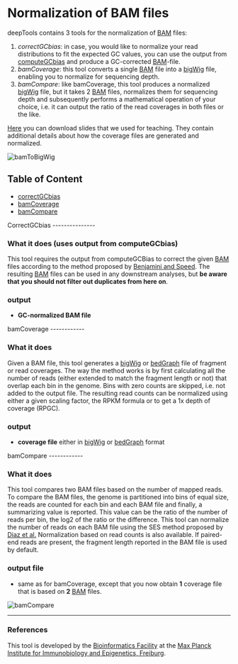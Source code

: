 Normalization of BAM files
===========================

deepTools contains 3 tools for the normalization of [BAM][] files:
1. _correctGCbias_: in case, you would like to normalize your read distributions to fit the expected GC values, you can use the output from [computeGCbias](https://raw.github.com/fidelram/deepTools/master/manual/QC.md "go to the chapter about data QC") and produce a GC-corrected [BAM]-file.
2. _bamCoverage_: this tool converts a single [BAM][] file into a [bigWig][] file, enabling you to normalize for sequencing depth.
3. _bamCompare_: like bamCoverage, this tool produces a normalized [bigWig][] file, but it takes 2 [BAM][] files, normalizes them for sequencing depth and subsequently performs a mathematical operation of your choice, i.e. it can output the ratio of the read coverages in both files or the like.


[Here](https://docs.google.com/file/d/0B8DPnFM4SLr2UjdYNkQ0dElEMm8/edit?usp=sharing "How to get from aligned reads to coverage profiles using deepTools") you can download slides that we used for teaching. They contain additional details about how the coverage files are generated and normalized.


![bamToBigWig](https://raw.github.com/fidelram/deepTools/master/examples/norm_IGVsnapshot_indFiles.png "snapshots of bigWig files loaded in IGV")

## Table of Content

  * [correctGCbias](#correctGCbias)
  * [bamCoverage](#bamCoverage)
  * [bamCompare](#bamCompare)



<a name="correctGCbias"/>
CorrectGCbias
---------------

### What it does (uses output from computeGCbias)
This tool requires the output from computeGCBias to correct the given
[BAM][] files according to the method proposed by [Benjamini and Speed][].  The resulting [BAM][] files can be used in any
downstream analyses, but __be aware that you should not filter out
duplicates from here on__.

### output
 + __GC-normalized BAM file__


<a name="bamCoverage"/>
bamCoverage
------------

### What it does
Given a BAM file, this tool generates a [bigWig][] or [bedGraph][] file of fragment or read coverages. The way the method works is by first calculating all the number of reads (either extended to match the fragment length or not) that overlap each bin in the genome. Bins with zero counts are skipped, i.e. not added to the output file. The resulting read counts can be normalized using either a given scaling factor, the RPKM formula or to get a 1x depth of coverage (RPGC).

### output
  + __coverage file__ either in [bigWig][] or [bedGraph][] format


<a name="bamCompare"/>
bamCompare
------------

### What it does

This tool compares two BAM files based on the number of mapped
reads. To compare the BAM files, the genome is partitioned into bins
of equal size, the reads are counted for each bin and each BAM file
and finally, a summarizing value is reported.  This value can be the
ratio of the number of reads per bin, the log2 of the ratio or the
difference.  This tool can normalize the number of reads on each BAM
file using the SES method proposed by [Diaz et al.][] Normalization based on read counts is also
available. If paired-end
reads are present, the fragment length reported in the BAM file is
used by default.

### output file
  + same as for bamCoverage, except that you now obtain __1__ coverage file that is based on __2__ [BAM][] files.


![bamCompare](https://raw.github.com/fidelram/deepTools/master/examples/norm_bamCompare.png "Mathematical operations for comparing 2 BAM files implemented in bamCompare")


-----------------------------------------------------------------------------------
[BAM]: https://docs.google.com/document/d/1Iv9QnuRYWCtV_UCi4xoXxEfmSZYQNyYJPNsFHnvv9C0/edit?usp=sharing "binary version of a SAM file; contains all information about aligned reads"
[SAM]: https://docs.google.com/document/d/1Iv9QnuRYWCtV_UCi4xoXxEfmSZYQNyYJPNsFHnvv9C0/edit?usp=sharing "text file containing all information about aligned reads"
[bigWig]: https://docs.google.com/document/d/1Iv9QnuRYWCtV_UCi4xoXxEfmSZYQNyYJPNsFHnvv9C0/edit?usp=sharing "binary version of a bedGraph file; contains genomic intervals and corresponding scores, e.g. average read numbers per 50 bp"
[bedGraph]: https://docs.google.com/document/d/1Iv9QnuRYWCtV_UCi4xoXxEfmSZYQNyYJPNsFHnvv9C0/edit?usp=sharing "text file that contains genomic intervals and corresponding scores, e.g. average read numbers per 50 bp"
[FASTQ]: https://docs.google.com/document/d/1Iv9QnuRYWCtV_UCi4xoXxEfmSZYQNyYJPNsFHnvv9C0/edit?usp=sharing "text file of raw reads (almost straight out of the sequencer)"
### References
[Benjamini and Speed]: http://nar.oxfordjournals.org/content/40/10/e72 "Nucleic Acids Research (2012)"
[Diaz et al.]: http://www.degruyter.com/view/j/sagmb.2012.11.issue-3/1544-6115.1750/1544-6115.1750.xml "Stat. Appl. Gen. Mol. Biol. (2012)"


This tool is developed by the [Bioinformatics Facility](http://www1.ie-freiburg.mpg.de/bioinformaticsfac) at the [Max Planck Institute for Immunobiology and Epigenetics, Freiburg](http://www1.ie-freiburg.mpg.de/).
